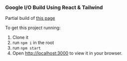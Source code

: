 ### Google I/O Build Using React & Tailwind

Partial build of [this page](https://io.google/2022/)

To get this project running:
1. Clone it
2. run `npm i` in the root
3. run `npm start`
4. Open [http://localhost:3000](http://localhost:3000) to view it in your browser.
